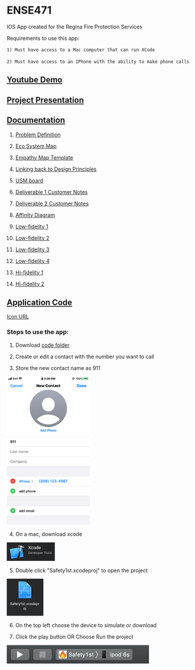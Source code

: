 # ENSE471
IOS App created for the Regina Fire Protection Services

Requirements to use this app:

	1) Must have access to a Mac computer that can run XCode

	2) Must have access to an IPhone with the ability to make phone calls

## [Youtube Demo](https://www.youtube.com/watch?v=I99-_3FBpjA)

## [Project Presentation](https://www.youtube.com/)

## [Documentation](DOCUMENTATION)

1) [Problem Definition](/DOCUMENTATION/Problem%20Def%20%26%20Design%20Principles%20Documents/Problem%20definition.pdf)

2) [Eco System Map](/DOCUMENTATION/Eco-system%20%26%20Empathy%20Maps/Eco-system%20map.pdf)

3) [Empathy Map Template](/DOCUMENTATION/Eco-system%20%26%20Empathy%20Maps/Empathy%20Map%20Template(Group%20D).pdf)

4) [Linking back to Design Principles](/DOCUMENTATION/Problem%20Def%20%26%20Design%20Principles%20Documents/Project_Design_principles.pdf)

5) [USM board](https://landofooo.storiesonboard.com/m/group-d-471-winter-2020)
	
6) [Deliverable 1 Customer Notes](/DOCUMENTATION/Customer_Notes/Summarized%20customer%20notes.pdf)

7) [Deliverable 2 Customer Notes](/DOCUMENTATION/Customer_Notes/Summarized%20customer%20notes%20(Deliverable%202).pdf)

8) [Affinity Diagram](/DOCUMENTATION/Affinity-diagram/Affinity%20diagram.pdf)

9) [Low-fidelity 1](/DOCUMENTATION/Prototype/Low-fidelity/471%20Lofi.pdf)

10) [Low-fidelity 2](/DOCUMENTATION/Prototype/Low-fidelity/Lo-Fi%20Interfaces.pdf)

11) [Low-fidelity 3](/DOCUMENTATION/Prototype/Low-fidelity/Lofi_1.pdf)

12) [Low-fidelity 4](/DOCUMENTATION/Prototype/Low-fidelity/Lofi_2.pdf)

13) [Hi-fidelity 1](/DOCUMENTATION/Prototype/High-fidelity/ENSE471_proj.pdf)

14) [Hi-fidelity 2](/DOCUMENTATION/Prototype/High-fidelity/Protoype%201.pdf)

## [Application Code](APPLICATION)

[Icon URL](/APPLICATION/iconURL.txt)

### Steps to use the app:

1) Download [code folder](/APPLICATION/Safety1st)

2) Create or edit a contact with the number you want to call
  
3) Store the new contact name as 911 
<img src="/ReadMeImages/contact_image.PNG" height="400" />

4) On a mac, download xcode
<img src="/ReadMeImages/xcode_image.png" height="50" />

5) Double click "Safety1st.xcodeproj" to open the project
<img src="/ReadMeImages/projectFile.png" height="100" />

6) On the top left choose the device to simulate or download
	
7) Click the play button OR Choose Run the project
<img src="/ReadMeImages/screenShot.png" height="50" />
